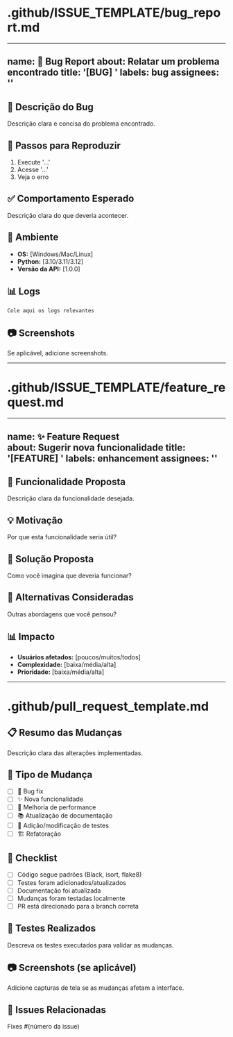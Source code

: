 # .github/ISSUE_TEMPLATE/bug_report.md

---
name: 🐛 Bug Report
about: Relatar um problema encontrado
title: '[BUG] '
labels: bug
assignees: ''
---

## 🐛 Descrição do Bug
Descrição clara e concisa do problema encontrado.

## 🔄 Passos para Reproduzir
1. Execute '...'
2. Acesse '...'
3. Veja o erro

## ✅ Comportamento Esperado
Descrição clara do que deveria acontecer.

## 📱 Ambiente
- **OS:** [Windows/Mac/Linux]
- **Python:** [3.10/3.11/3.12]
- **Versão da API:** [1.0.0]

## 📊 Logs
```
Cole aqui os logs relevantes
```

## 📷 Screenshots
Se aplicável, adicione screenshots.

---

# .github/ISSUE_TEMPLATE/feature_request.md

---
name: ✨ Feature Request  
about: Sugerir nova funcionalidade
title: '[FEATURE] '
labels: enhancement
assignees: ''
---

## 🎯 Funcionalidade Proposta
Descrição clara da funcionalidade desejada.

## 💡 Motivação
Por que esta funcionalidade seria útil?

## 🔧 Solução Proposta
Como você imagina que deveria funcionar?

## 🔄 Alternativas Consideradas
Outras abordagens que você pensou?

## 📊 Impacto
- **Usuários afetados:** [poucos/muitos/todos]
- **Complexidade:** [baixa/média/alta]
- **Prioridade:** [baixa/média/alta]

---

# .github/pull_request_template.md

## 📋 Resumo das Mudanças
Descrição clara das alterações implementadas.

## 🎯 Tipo de Mudança
- [ ] 🐛 Bug fix
- [ ] ✨ Nova funcionalidade
- [ ] 🔧 Melhoria de performance
- [ ] 📚 Atualização de documentação
- [ ] 🧪 Adição/modificação de testes
- [ ] 🏗️ Refatoração

## 📝 Checklist
- [ ] Código segue padrões (Black, isort, flake8)
- [ ] Testes foram adicionados/atualizados
- [ ] Documentação foi atualizada
- [ ] Mudanças foram testadas localmente
- [ ] PR está direcionado para a branch correta

## 🧪 Testes Realizados
Descreva os testes executados para validar as mudanças.

## 📷 Screenshots (se aplicável)
Adicione capturas de tela se as mudanças afetam a interface.

## 🔗 Issues Relacionadas
Fixes #(número da issue)